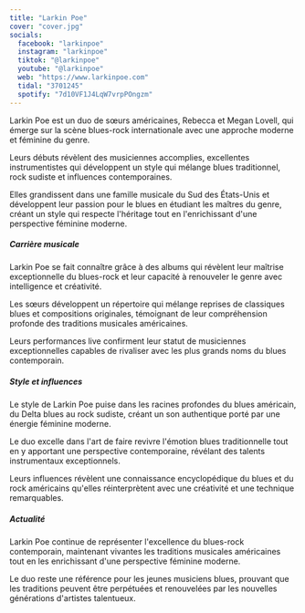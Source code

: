 ```yaml
---
title: "Larkin Poe"
cover: "cover.jpg"
socials:
  facebook: "larkinpoe"
  instagram: "larkinpoe"
  tiktok: "@larkinpoe"
  youtube: "@larkinpoe"
  web: "https://www.larkinpoe.com"
  tidal: "3701245"
  spotify: "7d10VF1J4LqW7vrpPOngzm"
---
```


Larkin Poe est un duo de sœurs américaines, Rebecca et Megan Lovell, qui émerge sur la scène blues-rock internationale
avec une approche moderne et féminine du genre.

Leurs débuts révèlent des musiciennes accomplies, excellentes instrumentistes qui développent un style qui mélange blues
traditionnel, rock sudiste et influences contemporaines.

Elles grandissent dans une famille musicale du Sud des États-Unis et développent leur passion pour le blues en étudiant
les maîtres du genre, créant un style qui respecte l'héritage tout en l'enrichissant d'une perspective féminine moderne.

##### Carrière musicale

Larkin Poe se fait connaître grâce à des albums qui révèlent leur maîtrise exceptionnelle du blues-rock et leur capacité
à renouveler le genre avec intelligence et créativité.

Les sœurs développent un répertoire qui mélange reprises de classiques blues et compositions originales, témoignant de
leur compréhension profonde des traditions musicales américaines.

Leurs performances live confirment leur statut de musiciennes exceptionnelles capables de rivaliser avec les plus grands
noms du blues contemporain.

##### Style et influences

Le style de Larkin Poe puise dans les racines profondes du blues américain, du Delta blues au rock sudiste, créant un
son authentique porté par une énergie féminine moderne.

Le duo excelle dans l'art de faire revivre l'émotion blues traditionnelle tout en y apportant une perspective
contemporaine, révélant des talents instrumentaux exceptionnels.

Leurs influences révèlent une connaissance encyclopédique du blues et du rock américains qu'elles réinterprètent avec
une créativité et une technique remarquables.

##### Actualité

Larkin Poe continue de représenter l'excellence du blues-rock contemporain, maintenant vivantes les traditions musicales
américaines tout en les enrichissant d'une perspective féminine moderne.

Le duo reste une référence pour les jeunes musiciens blues, prouvant que les traditions peuvent être perpétuées et
renouvelées par les nouvelles générations d'artistes talentueux.
